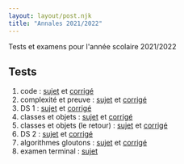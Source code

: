 ```yaml
---
layout: layout/post.njk 
title: "Annales 2021/2022"
---
```



<!-- début résumé -->

Tests et examens pour l'année scolaire 2021/2022

<!-- end résumé -->

## Tests

1. code : [sujet](./1_test_sujet) et [corrigé](./1_test_corrige)
2. complexité et preuve : [sujet](./2_test_sujet) et [corrigé](./2_test_corrige)
3. DS 1 : [sujet](./3_ds_sujet) et [corrigé](./3_ds_corrige)
4. classes et objets : [sujet](./4_test_sujet) et [corrigé](./4_test_corrige)
5. classes et objets (le retour) : [sujet](./5_test_sujet) et [corrigé](./5_test_corrige)
6. DS 2 : [sujet](./ds_2_sujet) et [corrigé](./ds_2_corrige)
7. algorithmes gloutons : [sujet](./6_test_sujet) et [corrigé](./6_test_corrige)
8. examen terminal : [sujet](./7_et_sujet)
